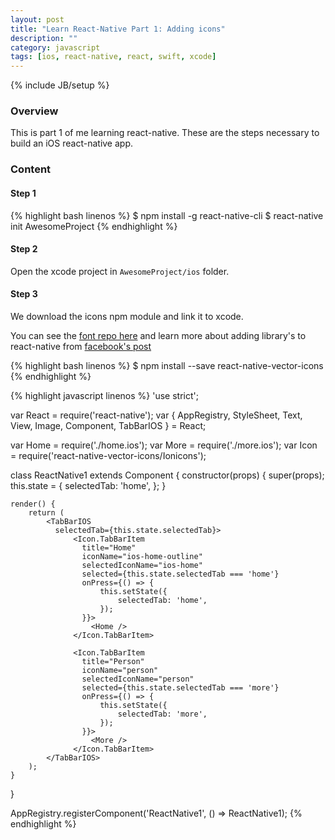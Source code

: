 ```yaml
---
layout: post
title: "Learn React-Native Part 1: Adding icons"
description: ""
category: javascript
tags: [ios, react-native, react, swift, xcode]
---
```

{% include JB/setup %}

<!-- Overview -->
<h3>Overview</h3>

This is part 1 of me learning react-native. These are the steps necessary to build an iOS react-native app.

<!-- Content -->
<h3>Content</h3>

<!-- Step 1 -->
<h4>Step 1</h4>

<!-- Code _______________________________________-->
{% highlight bash linenos %}
$ npm install -g react-native-cli
$ react-native init AwesomeProject
{% endhighlight %}
<!-- /Code ^^^^^^^^^^^^^^^^^^^^^^^^^^^^^^^^^^^^^^-->

<!-- Step 2 -->
<h4>Step 2</h4>

Open the xcode project in `AwesomeProject/ios` folder.

<!-- Step 3 -->
<h4>Step 3</h4>

We download the icons npm module and link it to xcode.

You can see the [font repo here](https://github.com/oblador/react-native-vector-icons) and learn more about adding library's to react-native from [facebook's post](http://facebook.github.io/react-native/docs/linking-libraries-ios.html#content)


<!-- Code _______________________________________-->
{% highlight bash linenos %}
$ npm install --save react-native-vector-icons
{% endhighlight %}
<!-- /Code ^^^^^^^^^^^^^^^^^^^^^^^^^^^^^^^^^^^^^^-->


<!-- Code _______________________________________-->
{% highlight javascript linenos %}
'use strict';

var React = require('react-native');
var {
  AppRegistry,
  StyleSheet,
  Text,
  View,
  Image,
  Component,
  TabBarIOS
} = React;

var Home = require('./home.ios');
var More = require('./more.ios');
var Icon = require('react-native-vector-icons/Ionicons');

class ReactNative1 extends Component {
    constructor(props) {
        super(props);
        this.state = {
            selectedTab: 'home',
        };
    }

    render() {
        return (
            <TabBarIOS
              selectedTab={this.state.selectedTab}>
                  <Icon.TabBarItem
                    title="Home"
                    iconName="ios-home-outline"
                    selectedIconName="ios-home"
                    selected={this.state.selectedTab === 'home'}
                    onPress={() => {
                        this.setState({
                            selectedTab: 'home',
                        });
                    }}>
                      <Home />
                  </Icon.TabBarItem>

                  <Icon.TabBarItem
                    title="Person"
                    iconName="person"
                    selectedIconName="person"
                    selected={this.state.selectedTab === 'more'}
                    onPress={() => {
                        this.setState({
                            selectedTab: 'more',
                        });
                    }}>
                      <More />
                  </Icon.TabBarItem>
            </TabBarIOS>
        );
    }
}

AppRegistry.registerComponent('ReactNative1', () => ReactNative1);
{% endhighlight %}
<!-- /Code ^^^^^^^^^^^^^^^^^^^^^^^^^^^^^^^^^^^^^^-->